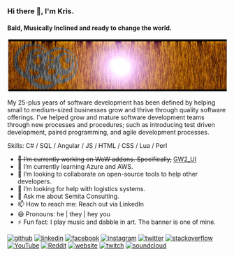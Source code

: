 <!--
**hatdragon/hatdragon** is a ✨ _special_ ✨ repository because its `README.md` (this file) appears on your GitHub profile.

Here are some ideas to get you started:

- 🔭 I’m currently working on ...
- 🌱 I’m currently learning ...
- 👯 I’m looking to collaborate on ...
- 🤔 I’m looking for help with ...
- 💬 Ask me about ...
- 📫 How to reach me: ...
- 😄 Pronouns: ...
- ⚡ Fun fact: ...
-->

### Hi there 👋, I'm Kris.
#### Bald, Musically Inclined and ready to change the world.
![Bald, Musically Inclined and ready to change the world.](https://raw.githubusercontent.com/hatdragon/hatdragon/master/img/CropCircles.png)

My 25-plus years of software development has been defined by helping small to medium-sized businesses grow and thrive through quality software offerings. I've helped grow and mature software development teams through new processes and procedures; such as introducing test driven development, paired programming, and agile development processes.

Skills: C# / SQL / Angular / JS / HTML / CSS / Lua / Perl

- ~~🔭 I’m currently working on WoW addons.  Specifically,~~ [GW2_UI](https://github.com/Mortalknight/GW2_UI)
- 🌱 I’m currently learning Azure and AWS. 
- 👯 I’m looking to collaborate on open-source tools to help other developers. 
- 🤔 I’m looking for help with logistics systems. 
- 💬 Ask me about Semita Consulting. 
- 📫 How to reach me: Reach out via LinkedIn 
- 😄 Pronouns: he | they | hey you 
- ⚡ Fun fact: I play music and dabble in art.  The banner is one of mine. 


[<img src='https://cdn.jsdelivr.net/npm/simple-icons@3.0.1/icons/github.svg' alt='github' height='40'>](https://github.com/hatdragon)  [<img src='https://cdn.jsdelivr.net/npm/simple-icons@3.0.1/icons/linkedin.svg' alt='linkedin' height='40'>](https://www.linkedin.com/in/krisklink/)  [<img src='https://cdn.jsdelivr.net/npm/simple-icons@3.0.1/icons/facebook.svg' alt='facebook' height='40'>](https://www.facebook.com/hatdragon)  [<img src='https://cdn.jsdelivr.net/npm/simple-icons@3.0.1/icons/instagram.svg' alt='instagram' height='40'>](https://www.instagram.com/thehatdragon/)  [<img src='https://cdn.jsdelivr.net/npm/simple-icons@3.0.1/icons/twitter.svg' alt='twitter' height='40'>](https://twitter.com/krisklink)  [<img src='https://cdn.jsdelivr.net/npm/simple-icons@3.0.1/icons/stackoverflow.svg' alt='stackoverflow' height='40'>](https://stackoverflow.com/users/6051437/hatdragon)  [<img src='https://cdn.jsdelivr.net/npm/simple-icons@3.0.1/icons/youtube.svg' alt='YouTube' height='40'>](https://www.youtube.com/channel/UC9_yLQKvnYoPXtCd4ptr_Bg)  [<img src='https://cdn.jsdelivr.net/npm/simple-icons@3.0.1/icons/reddit.svg' alt='Reddit' height='40'>](https://www.reddit.com/user/thehatdragon)  [<img src='https://cdn.jsdelivr.net/npm/simple-icons@3.0.1/icons/icloud.svg' alt='website' height='40'>](http://krisklink.me/)  [<img src='https://cdn.jsdelivr.net/npm/simple-icons@3.0.1/icons/twitch.svg' alt='twitch' height='40'>](https://twitch.tv/u/hatdragon/)  [<img src='https://cdn.jsdelivr.net/npm/simple-icons@3.0.1/icons/soundcloud.svg' alt='soundcloud' height='40'>](https://soundcloud.com/everyday-neptune)  
